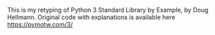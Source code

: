 This is my retyping of Python 3 Standard Library by Example, by Doug Hellmann.
Original code with explanations is available here https://pymotw.com/3/
